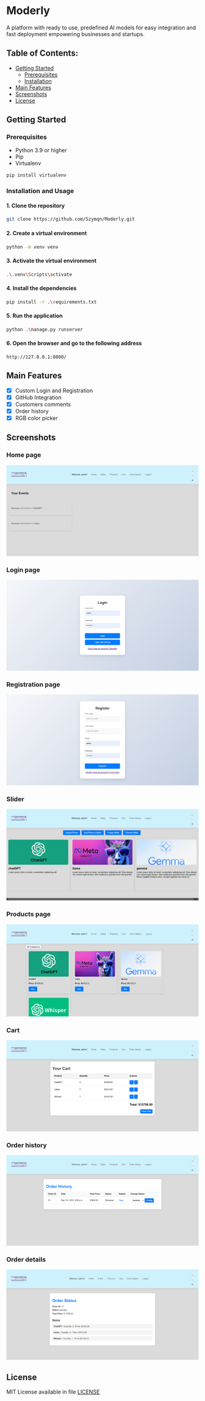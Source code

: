 # Moderly

A platform with ready to use, predefined AI models for easy integration and fast deployment empowering businesses and startups.

## Table of Contents:
* [Getting Started](#getting-started)
  * [Prerequisites](#prerequisites)
  * [Installation](#installation-and-usage)
* [Main Features](#main-features)
* [Screenshots](#screenshots)
* [License](#license)

## Getting Started

### Prerequisites

- Python 3.9 or higher
- Pip
- Virtualenv

```bash
pip install virtualenv
```

### Installation and Usage

#### 1. Clone the repository
```bash
git clone https://github.com/Szymqn/Moderly.git
```

#### 2. Create a virtual environment
```bash
python -m venv venv
```

#### 3. Activate the virtual environment
```bash
.\.venv\Scripts\activate
```

#### 4. Install the dependencies
```bash
pip install -r .\requirements.txt
```

#### 5. Run the application
```bash
python .\manage.py runserver
```

#### 6. Open the browser and go to the following address
```console
http://127.0.0.1:8000/
```

## Main Features
- [x] Custom Login and Registration
- [x] GitHub Integration
- [x] Customers comments
- [x] Order history
- [X] RGB color picker

## Screenshots

### Home page
<img src="static/images/home.png" alt="home page">

### Login page
<img src="static/images/login_page.png" alt="login page">

### Registration page
<img src="static/images/register_page.png" alt="register page">

### Slider
<img src="static/images/slider.png" alt="slider">

### Products page
<img src="static/images/products.png" alt="products">

### Cart
<img src="static/images/cart.png" alt="cart">

### Order history
<img src="static/images/order_history.png" alt="order history">

### Order details
<img src="static/images/order_details.png" alt="order details">

## License
MIT License available in file [LICENSE](LICENSE)
